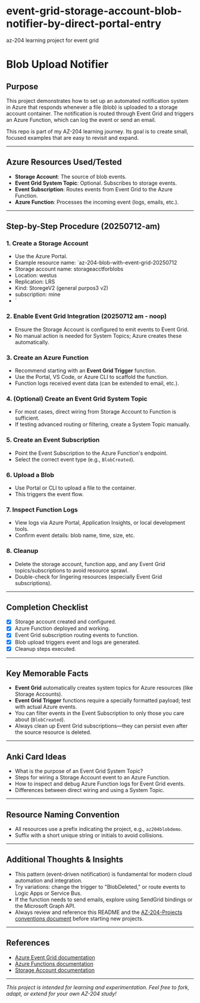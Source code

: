 # event-grid-storage-account-blob-notifier-by-direct-portal-entry
az-204 learning project for event grid
# Blob Upload Notifier

## Purpose

This project demonstrates how to set up an automated notification system in Azure that responds whenever a file (blob) is uploaded to a storage account container. The notification is routed through Event Grid and triggers an Azure Function, which can log the event or send an email.

This repo is part of my AZ-204 learning journey. Its goal is to create small, focused examples that are easy to revisit and expand.

---

## Azure Resources Used/Tested

- **Storage Account**: The source of blob events.
- **Event Grid System Topic**: Optional. Subscribes to storage events.
- **Event Subscription**: Routes events from Event Grid to the Azure Function.
- **Azure Function**: Processes the incoming event (logs, emails, etc.).

---

## Step-by-Step Procedure (20250712-am)

### 1. Create a Storage Account

- Use the Azure Portal.
- Example resource name: `az-204-blob-with-event-grid-20250712
- Storage account name: storageacctforblobs
- Location: westus
- Replication: LRS
- Kind: StoregeV2 (general purpos3 v2)
- subscription: mine
- `

### 2. Enable Event Grid Integration (20250712 am - noop)

- Ensure the Storage Account is configured to emit events to Event Grid.
- No manual action is needed for System Topics; Azure creates these automatically.

### 3. Create an Azure Function

- Recommend starting with an **Event Grid Trigger** function.
- Use the Portal, VS Code, or Azure CLI to scaffold the function.
- Function logs received event data (can be extended to email, etc.).

### 4. (Optional) Create an Event Grid System Topic

- For most cases, direct wiring from Storage Account to Function is sufficient.
- If testing advanced routing or filtering, create a System Topic manually.

### 5. Create an Event Subscription

- Point the Event Subscription to the Azure Function's endpoint.
- Select the correct event type (e.g., `BlobCreated`).

### 6. Upload a Blob

- Use Portal or CLI to upload a file to the container.
- This triggers the event flow.

### 7. Inspect Function Logs

- View logs via Azure Portal, Application Insights, or local development tools.
- Confirm event details: blob name, time, size, etc.

### 8. Cleanup

- Delete the storage account, function app, and any Event Grid topics/subscriptions to avoid resource sprawl.
- Double-check for lingering resources (especially Event Grid subscriptions).

---

## Completion Checklist

- [x] Storage account created and configured.
- [x] Azure Function deployed and working.
- [x] Event Grid subscription routing events to function.
- [x] Blob upload triggers event and logs are generated.
- [x] Cleanup steps executed.

---

## Key Memorable Facts

- **Event Grid** automatically creates system topics for Azure resources (like Storage Accounts).
- **Event Grid Trigger** functions require a specially formatted payload; test with actual Azure events.
- You can filter events in the Event Subscription to only those you care about (`BlobCreated`).
- Always clean up Event Grid subscriptions—they can persist even after the source resource is deleted.

---

## Anki Card Ideas

- What is the purpose of an Event Grid System Topic?
- Steps for wiring a Storage Account event to an Azure Function.
- How to inspect and debug Azure Function logs for Event Grid events.
- Differences between direct wiring and using a System Topic.

---

## Resource Naming Convention

- All resources use a prefix indicating the project, e.g., `az204blobdemo`.
- Suffix with a short unique string or initials to avoid collisions.

---

## Additional Thoughts & Insights

- This pattern (event-driven notification) is fundamental for modern cloud automation and integration.
- Try variations: change the trigger to "BlobDeleted," or route events to Logic Apps or Service Bus.
- If the function needs to send emails, explore using SendGrid bindings or the Microsoft Graph API.
- Always review and reference this README and the [AZ-204-Projects conventions document](../CONVENTIONS.md) before starting new projects.

---

## References

- [Azure Event Grid documentation](https://learn.microsoft.com/en-us/azure/event-grid/)
- [Azure Functions documentation](https://learn.microsoft.com/en-us/azure/azure-functions/)
- [Storage Account documentation](https://learn.microsoft.com/en-us/azure/storage/common/storage-account-overview)

---

_This project is intended for learning and experimentation. Feel free to fork, adapt, or extend for your own AZ-204 study!_
